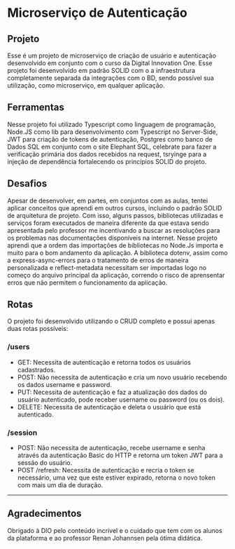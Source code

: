 # Microserviço de Autenticação

## Projeto

Esse é um projeto de microserviço de criação de usuário e autenticação desenvolvido em conjunto com o curso da Digital Innovation One. Esse projeto foi desenvolvido em padrão SOLID com o a infraestrutura completamente separada da integrações com o BD, sendo possível sua utilização, como microserviço, em qualquer aplicação.

## Ferramentas

Nesse projeto foi utilizado Typescript como linguagem de programação, Node.JS como lib para desenvolvimento com Typescript no Server-Side, JWT para criação de tokens de autenticação, Postgres como banco de Dados SQL em conjunto com o site Elephant SQL, celebrate para fazer a verificação primária dos dados recebidos na request, tsryinge para a injeção de dependência fortalecendo os princípios SOLID do projeto.

## Desafios

Apesar de desenvolver, em partes, em conjuntos com as aulas, tentei aplicar conceitos que aprendi em outros cursos, incluindo o padrão SOLID de arquitetura de projeto. Com isso, alguns passos, bibliotecas utilizadas e serviços foram executados de maneira diferente da que estava sendo apresentada pelo professor me incentivando a buscar as resoluções para os problemas nas documentações disponíveis na internet.
Nesse projeto aprendi que a ordem das importações de bibliotecas no Node.Js importa e muito para o bom andamento da aplicação. A biblioteca dotenv, assim como a express-async-errors para o tratamento de erros de maneira personalizada e reflect-metadata necessitam ser importadas logo no começo do arquivo principal da aplicação, correndo o risco de aprensentar erros que não permitem o funcionamento da aplicação.

## Rotas

O projeto foi desenvolvido utilizando o CRUD completo e possui apenas duas rotas possíveis:

### /users

 - GET: Necessita de autenticação e retorna todos os usuários cadastrados.
 - POST: Não necessita de autenticação e cria um novo usuário recebendo os dados username e password.
 - PUT: Necessita de autenticação e faz a atualização dos dados do usuário autenticado, pode receber username ou password (ou os dois).
 - DELETE: Necessita de autenticação e deleta o usuário que está autenticado.
 
### /session
  - POST: Não necessita de autenticação, recebe username e senha através da autenticação Basic do HTTP e retorna um token JWT para a sessão do usuário.
  - POST /refresh: Necessita de autenticação e recria o token se necessário, uma vez que este estiver expirado, retorna o novo token com mais um dia de duração.
  
 ----------
 
 ## Agradecimentos
 
 Obrigado à DIO pelo conteúdo incrivel e o cuidado que tem com os alunos da plataforma e ao professor Renan Johannsen pela ótima didática.
